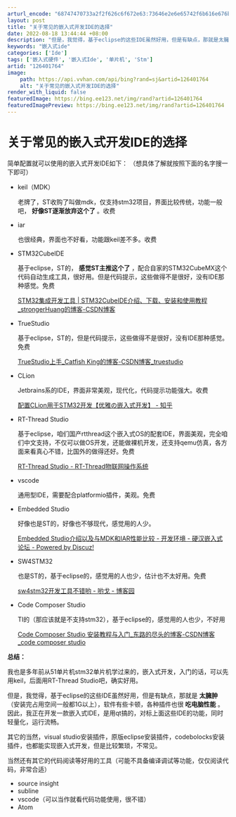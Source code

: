 ```yaml
---
arturl_encode: "68747470733a2f2f626c6f672e63:73646e2e6e65742f6b616e676b616e676c686238383030382f:61727469636c652f64657461696c732f313236343031373634"
layout: post
title: "关于常见的嵌入式开发IDE的选择"
date: 2022-08-18 13:44:44 +08:00
description: "但是，我觉得，基于eclipse的这些IDE虽然好用，但是有缺点，那就是太臃肿（安装完占用空间一般都"
keywords: "嵌入式ide"
categories: ['Ide']
tags: ['嵌入式硬件', '嵌入式Ide', '单片机', 'Stm']
artid: "126401764"
image:
    path: https://api.vvhan.com/api/bing?rand=sj&artid=126401764
    alt: "关于常见的嵌入式开发IDE的选择"
render_with_liquid: false
featuredImage: https://bing.ee123.net/img/rand?artid=126401764
featuredImagePreview: https://bing.ee123.net/img/rand?artid=126401764
---
```


# 关于常见的嵌入式开发IDE的选择

简单配置就可以使用的嵌入式开发IDE如下： （想具体了解就按照下面的名字搜一下即可）

* keil（MDK）
    
  老牌了，ST收购了叫做mdk，仅支持stm32项目，界面比较传统，功能一般吧，
  **好像ST逐渐放弃这个了**
  。收费
* iar
    
  也很经典，界面也不好看，功能跟keil差不多。收费
* STM32CubeIDE
    
  基于eclipse，ST的，
  **感觉ST主推这个了**
  ，配合自家的STM32CubeMX这个代码自动生成工具，很好用。但是代码提示，这些做得不是很好，没有IDE那种感觉。免费
    
  [STM32集成开发工具 | STM32CubeIDE介绍、下载、安装和使用教程_strongerHuang的博客-CSDN博客](https://blog.csdn.net/ybhuangfugui/article/details/122852411 "STM32集成开发工具 | STM32CubeIDE介绍、下载、安装和使用教程_strongerHuang的博客-CSDN博客")
* TrueStudio
    
  基于eclipse，ST的，但是代码提示，这些做得不是很好，没有IDE那种感觉。免费
    
  [TrueStudio上手_Catfish King的博客-CSDN博客_truestudio](https://blog.csdn.net/congpo2125/article/details/86549614 "TrueStudio上手_Catfish King的博客-CSDN博客_truestudio")
* CLion
    
  Jetbrains系的IDE，界面非常美观，现代化，代码提示功能强大。收费
    
  [配置CLion用于STM32开发【优雅の嵌入式开发】 - 知乎](https://zhuanlan.zhihu.com/p/145801160 "配置CLion用于STM32开发【优雅の嵌入式开发】 - 知乎")
* RT-Thread Studio
    
  基于eclipse，咱们国产rtthread这个嵌入式OS的配套IDE，界面美观，完全咱们中文支持，不仅可以做OS开发，还能做裸机开发，还支持qemu仿真，各方面来看真心不错，比国外的做得还好。免费
    
  [RT-Thread Studio - RT-Thread物联网操作系统](https://www.rt-thread.org/page/studio.html "RT-Thread Studio - RT-Thread物联网操作系统")
* vscode
    
  通用型IDE，需要配合platformio插件，美观。免费
* Embedded Studio
    
  好像也是ST的，好像也不够现代，感觉用的人少。
    
  [Embedded Studio介绍以及与MDK和IAR性能比较 - 开发环境 - 硬汉嵌入式论坛 - Powered by Discuz!](https://www.armbbs.cn/forum.php?mod=viewthread&tid=89140 "Embedded Studio介绍以及与MDK和IAR性能比较 - 开发环境 -  硬汉嵌入式论坛 -  Powered by Discuz!")
* SW4STM32
    
  也是ST的，基于eclipse的，感觉用的人也少，估计也不太好用。免费
    
  [sw4stm32开发工具不错哟 - 哟戈 - 博客园](https://www.cnblogs.com/djjh/p/sw4stm32.html "sw4stm32开发工具不错哟 - 哟戈 - 博客园")
* Code Composer Studio
    
  TI的（那应该就是不支持stm32），基于eclipse的，感觉用的人也少，不好用
    
  [Code Composer Studio 安装教程与入门_东路的尽头的博客-CSDN博客_code composer studio](https://blog.csdn.net/qq_41892825/article/details/105880630 "Code Composer Studio 安装教程与入门_东路的尽头的博客-CSDN博客_code composer studio")

**总结：**

我也是多年前从51单片机stm32单片机学过来的，嵌入式开发，入门的话，可以先用keil，后面用RT-Thread Studio吧，确实好用。

但是，我觉得，基于eclipse的这些IDE虽然好用，但是有缺点，那就是
**太臃肿**
（安装完占用空间一般都1G以上），软件有些卡顿，各种插件也很
**吃电脑性能**
。因此，我正在开发一款嵌入式IDE，是用qt搞的，对标上面这些IDE的功能，同时轻量化，运行流畅。

其它的当然，visual studio安装插件，原版eclipse安装插件，codebolocks安装插件，也都能实现嵌入式开发，但是比较繁琐，不常见。

当然还有其它的代码阅读等好用的工具（可能不具备编译调试等功能，仅仅阅读代码，非常合适）

* source insight
* subline
* vscode（可以当作就看代码功能使用，很不错）
* Atom